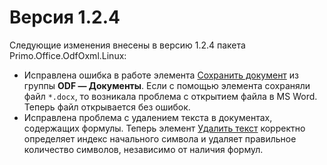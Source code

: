 # Версия 1.2.4

Следующие изменения внесены в версию 1.2.4 пакета Primo.Office.OdfOxml.Linux:
* Исправлена ошибка в работе элемента [Сохранить документ](https://docs.primo-rpa.ru/primo-rpa/g_elements/linuks/el-extra/els-document/el-odfdoc-savedoc) из группы **ODF — Документы**. Если с помощью элемента сохраняли файл `*.docx`, то возникала проблема с открытием файла в MS Word. Теперь файл открывается без ошибок.
* Исправлена проблема с удалением текста в документах, содержащих формулы. Теперь элемент [Удалить текст](https://docs.primo-rpa.ru/primo-rpa/g_elements/linuks/el-extra/els-document/el-odfdoc-deletetext) корректно определяет индекс начального символа и удаляет правильное количество символов, независимо от наличия формул.
